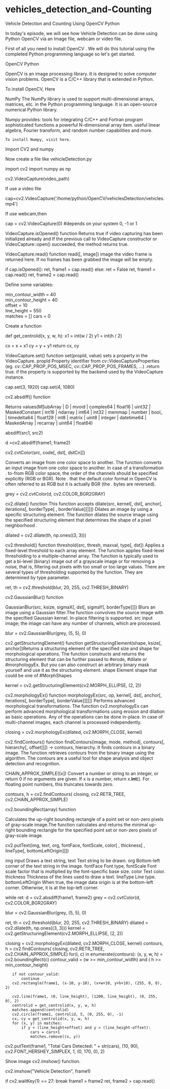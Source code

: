 # vehicles_detection_and-Counting


Vehicle Detection  and Counting Using OpenCV Python

In today's episode, we will see how Vehicle  Detection can be done using Python OpenCV  via an Image file, webcam or video file.

First of all you need to install OpenCV . We will do this tutorial using the completed Python programming language so let's get started.






OpenCV Python

 OpenCV
is an image processing library. It is designed to solve computer vision problems. OpenCV is a C/C++ library that is extended in Python.

To install  OpenCV, Here



NumPy
The NumPy library is used to support multi-dimensional arrays, matrices, etc. in the Python programming language. It is an open-source numerical Python library.

Numpy provides:
tools for integrating C/C++ and Fortran program
sophisticated functions
a powerful N-dimensional array item.
useful linear algebra, Fourier transform, and random number capabilities
and more.
    
    To install Numpy, visit here.

Import CV2 and numpy

Now create a file like vehicleDetection.py

 
import cv2
import numpy as np
 
 
cv2.VideoCapture(​video_path​)


If use a video file
 
cap=cv2.VideoCapture('/home/python/OpenCV/vehiclesDetection/vehicles.mp4')
 

If use  webcam,then
 
cap = cv2.VideoCapture(0) #depends on your system 0, -1 or 1
 



VideoCapture.isOpened() function
Returns true if video capturing has been initialized already and  If the previous call to VideoCapture constructor or VideoCapture::open() succeeded, the method returns true.

VideoCapture.read() function
read([, image])   image the video frame is returned here. If no frames has been grabbed the image will be empty.

 
if cap.isOpened():
   ret, frame1 = cap.read()
else:
   ret = False
ret, frame1 = cap.read()
ret, frame2 = cap.read()
 



Define some variables:
 
min_contour_width = 40  
min_contour_height = 40  
offset = 10  
line_height = 550  
matches = []
cars = 0
 

Create a function

 
def get_centrolid(x, y, w, h):
   x1 = int(w / 2)
   y1 = int(h / 2)
 
   cx = x + x1
   cy = y + y1
   return cx, cy
 

VideoCapture.set() function
set(propId, value)  sets a property in the VideoCapture. propId Property identifier from cv::VideoCaptureProperties (eg. cv::CAP_PROP_POS_MSEC, cv::CAP_PROP_POS_FRAMES, ...) .return true. if the property is supported by the backend used by the VideoCapture instance.

 
cap.set(3, 1920)
cap.set(4, 1080)
 
 


cv2.absdiff() function

Returns values(MSubArray | D | mvoid | complex64 | float16 | uint32 | MaskedConstant | int16 | ndarray | int64 | int32 | memmap | number | bool_ | timedelta64 | float128 | int8 | matrix | uint8 | integer | datetime64 | MaskedArray | recarray | uint64 | float64)

absdiff(​src1, src2​)


 
d =cv2.absdiff(frame1, frame2)
  


cv2.cvtColor(src, code[, dst[, dstCn]]) 

Converts an image from one color space to another. The function converts an input image from one color space to another. In case of a transformation . to-from RGB color space, the order of the channels should be specified explicitly (RGB or BGR). Note . that the default color format in OpenCV is often referred to as RGB but it is actually BGR (the . bytes are reversed). 

   
grey = cv2.cvtColor(d, cv2.COLOR_BGR2GRAY)
 

cv2.dilate() function
This function accepts dilate(src, kernel[, dst[, anchor[, iterations[, borderType[ , borderValue]]]]])
Dilates an image by using a specific structuring element. The function dilates the source image using the specified structuring element that determines the shape of a pixel neighborhood .

 
dilated = cv2.dilate(th, np.ones((3, 3)))
 

 cv2.threshold() function
threshold(src, thresh, maxval, type[, dst]) Applies a fixed-level threshold to each array element. The function applies fixed-level thresholding to a multiple-channel array. The function is typically used to get a bi-level (binary) image out of a grayscale image  or for removing a noise, that is, filtering out pixels with too small or too large values. There are several types of thresholding supported by the function. They are determined by type parameter.

 
   ret, th = cv2.threshold(blur, 20, 255, cv2.THRESH_BINARY)
 

cv2.GaussianBlur() function

GaussianBlur(src, ksize, sigmaX[, dst[, sigmaY[, borderType]]]) 
 Blurs an image using a Gaussian filter.The function convolves the source image with the specified Gaussian kernel. In-place filtering is supported.
src input image; the image can have any number of channels, which are processed.

 
   blur = cv2.GaussianBlur(grey, (5, 5), 0)
 
 
 

cv2.getStructuringElement() function
getStructuringElement(shape, ksize[, anchor])Returns a structuring element of the specified size and shape for morphological operations. The function constructs and returns the structuring element that can be further passed to #erode, #dilate or #morphologyEx. But you can also construct an arbitrary binary mask yourself and use it as the structuring element. shape Element shape that could be one of #MorphShapes

 
kernel = cv2.getStructuringElement(cv2.MORPH_ELLIPSE, (2, 2))
 
 

cv2.morphologyEx() function
morphologyEx(src, op, kernel[, dst[, anchor[, iterations[, borderType[, borderValue]]]]]) Performs advanced morphological transformations.
The function cv2.morphologyEx can perform advanced morphological transformations using erosion and dilation as basic operations.
Any of the operations can be done in-place. In case of multi-channel images, each channel is processed independently.

   
closing = cv2.morphologyEx(dilated, cv2.MORPH_CLOSE, kernel)
 

cv2.findContours() function
findContours(image, mode, method[, contours[, hierarchy[, offset]]]) -> contours, hierarchy. It finds contours in a binary image.
The function retrieves contours from the binary image using the algorithm. The contours are a useful tool for shape analysis and object detection and recognition.

CHAIN_APPROX_SIMPLE([x])
Convert a number or string to an integer, or return 0 if no arguments are given. If x is a number, return x.__int__(). For floating point numbers, this truncates towards zero.

  
 contours, h = cv2.findContours(
       closing, cv2.RETR_TREE, cv2.CHAIN_APPROX_SIMPLE)
 


cv2.boundingRect(array) function

Calculates the up-right bounding rectangle of a point set or non-zero pixels of gray-scale image.The function calculates and returns the minimal up-right bounding rectangle for the specified point set or non-zero pixels of gray-scale image.



cv2.putText(img, text, org, fontFace, fontScale, color[ , thickness[ , lineType[, bottomLeftOrigin]]]) 

img input Draws a text string,
text Text string to be drawn.
org Bottom-left corner of the text string in the image. 
fontFace Font type, 
fontScale Font scale factor that is multiplied by the font-specific base size.
color Text color.
thickness Thickness of the lines used to draw a text. 
lineType Line type. 
bottomLeftOrigin When true, the image data origin is at the bottom-left corner. Otherwise, it is at the top-left corner.






 
 
while ret:
   d = cv2.absdiff(frame1, frame2)
   grey = cv2.cvtColor(d, cv2.COLOR_BGR2GRAY)
 
   blur = cv2.GaussianBlur(grey, (5, 5), 0)
 
   ret, th = cv2.threshold(blur, 20, 255, cv2.THRESH_BINARY)
   dilated = cv2.dilate(th, np.ones((3, 3)))
   kernel = cv2.getStructuringElement(cv2.MORPH_ELLIPSE, (2, 2))
 
  
   closing = cv2.morphologyEx(dilated, cv2.MORPH_CLOSE, kernel)
   contours, h = cv2.findContours(
       closing, cv2.RETR_TREE, cv2.CHAIN_APPROX_SIMPLE)
   for(i, c) in enumerate(contours):
       (x, y, w, h) = cv2.boundingRect(c)
       contour_valid = (w >= min_contour_width) and (
           h >= min_contour_height)
 
       if not contour_valid:
           continue
       cv2.rectangle(frame1, (x-10, y-10), (x+w+10, y+h+10), (255, 0, 0), 2)
 
       cv2.line(frame1, (0, line_height), (1200, line_height), (0, 255, 0), 2)
       centrolid = get_centrolid(x, y, w, h)
       matches.append(centrolid)
       cv2.circle(frame1, centrolid, 5, (0, 255, 0), -1)
       cx, cy = get_centrolid(x, y, w, h)
       for (x, y) in matches:
           if y < (line_height+offset) and y > (line_height-offset):
               cars = cars+1
               matches.remove((x, y))
               
 
   cv2.putText(frame1, "Total Cars Detected: " + str(cars), (10, 90), cv2.FONT_HERSHEY_SIMPLEX, 1,
               (0, 170, 0), 2)
 
 
 






 Show image cv2.imshow() function.

  
 cv2.imshow("Vehicle Detection", frame1)
  
   if cv2.waitKey(1) == 27:
       break
   frame1 = frame2
   ret, frame2 = cap.read()
 
 






